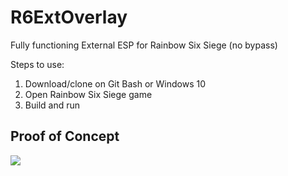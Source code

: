 # R6ExtOverlay
Fully functioning External ESP for Rainbow Six Siege (no bypass)

Steps to use:
1. Download/clone on Git Bash or Windows 10
2. Open Rainbow Six Siege game
3. Build and run

## Proof of Concept 
![](esp_demo.gif)
